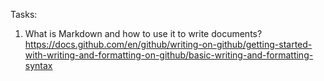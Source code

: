 Tasks:

1. What is Markdown and how to use it to write documents?
https://docs.github.com/en/github/writing-on-github/getting-started-with-writing-and-formatting-on-github/basic-writing-and-formatting-syntax